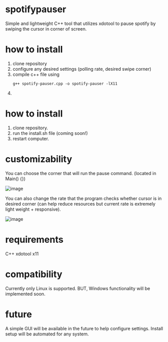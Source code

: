 # spotifypauser
Simple and lightweight C++ tool that utilizes xdotool to pause spotify by swiping the cursor in corner of screen.

# how to install
1. clone repository
2. configure any desired settings (polling rate, desired swipe corner)
3. compile c++ file using 
   ```
   g++ spotify-pauser.cpp -o spotify-pauser -lX11
4. 

# how to install
1. clone repository.
2. run the install.sh file (coming soon!)
3. restart computer.

# customizability
You can choose the corner that will run the pause command. (located in Main() {}) 

   ![image](https://github.com/user-attachments/assets/773d2083-578a-4e03-bc6f-51134007a9a0)

You can also change the rate that the program checks whether cursor is in desired corner (can help reduce resources but current rate is extremely light weight + responsive).

   ![image](https://github.com/user-attachments/assets/075c7d1b-c91d-4ed3-bf36-eb661120a50f)

# requirements
C++
xdotool
x11

# compatibility
Currently only Linux is supported. BUT, Windows functionality will be implemented soon.

# future
A simple GUI will be available in the future to help configure settings.
Install setup will be automated for any system.
